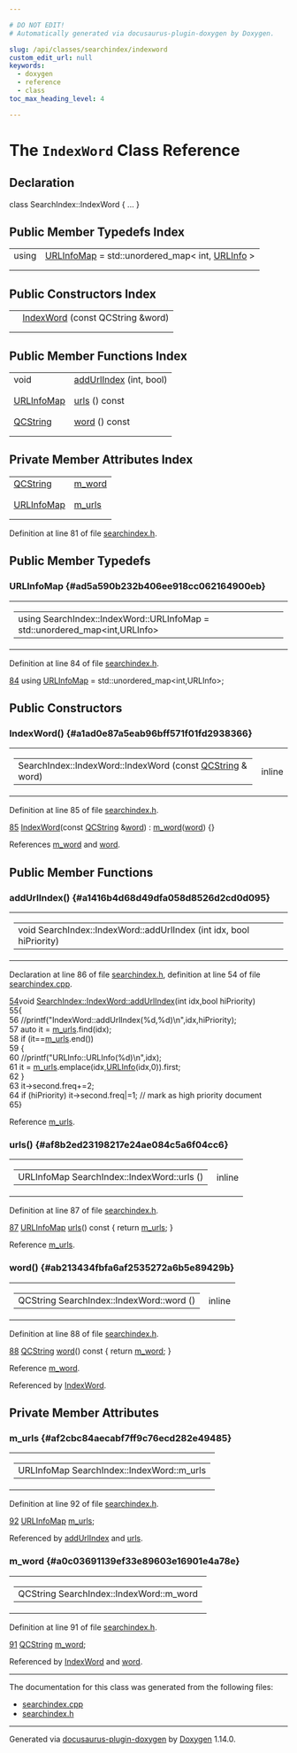 ```yaml
---

# DO NOT EDIT!
# Automatically generated via docusaurus-plugin-doxygen by Doxygen.

slug: /api/classes/searchindex/indexword
custom_edit_url: null
keywords:
  - doxygen
  - reference
  - class
toc_max_heading_level: 4

---
```


<div class="doxyPage">

# The `IndexWord` Class Reference



## Declaration

<div class="doxyDeclaration">
class SearchIndex::IndexWord { ... }
</div>

## Public Member Typedefs Index

<table class="doxyMembersIndex">

<tr class="doxyMemberIndexItem">
<td class="doxyMemberIndexItemType" align="left" valign="top">using</td>
<td class="doxyMemberIndexItemName" align="left" valign="top"><a href="#ad5a590b232b406ee918cc062164900eb">URLInfoMap</a> = std::unordered_map&lt; int, <a href="/web-doxygen/docs/api/structs/searchindex/urlinfo">URLInfo</a> &gt;</td>
</tr>
<tr class="doxyMemberIndexDescription">
<td class="doxyMemberIndexDescriptionLeft"></td>
<td class="doxyMemberIndexDescriptionRight">
</td>
</tr>
<tr class="doxyMemberIndexSeparator">
<td class="doxyMemberIndexSeparator" colspan="2"></td>
</tr>

</table>

## Public Constructors Index

<table class="doxyMembersIndex">

<tr class="doxyMemberIndexItem">
<td class="doxyMemberIndexItemType" align="left" valign="top"></td>
<td class="doxyMemberIndexItemName" align="left" valign="top"><a href="#a1ad0e87a5eab96bff571f01fd2938366">IndexWord</a> (const QCString &amp;word)</td>
</tr>
<tr class="doxyMemberIndexDescription">
<td class="doxyMemberIndexDescriptionLeft"></td>
<td class="doxyMemberIndexDescriptionRight">
</td>
</tr>
<tr class="doxyMemberIndexSeparator">
<td class="doxyMemberIndexSeparator" colspan="2"></td>
</tr>

</table>

## Public Member Functions Index

<table class="doxyMembersIndex">

<tr class="doxyMemberIndexItem">
<td class="doxyMemberIndexItemType" align="left" valign="top">void</td>
<td class="doxyMemberIndexItemName" align="left" valign="top"><a href="#a1416b4d68d49dfa058d8526d2cd0d095">addUrlIndex</a> (int, bool)</td>
</tr>
<tr class="doxyMemberIndexDescription">
<td class="doxyMemberIndexDescriptionLeft"></td>
<td class="doxyMemberIndexDescriptionRight">
</td>
</tr>
<tr class="doxyMemberIndexSeparator">
<td class="doxyMemberIndexSeparator" colspan="2"></td>
</tr>

<tr class="doxyMemberIndexItem">
<td class="doxyMemberIndexItemType" align="left" valign="top"><a href="#ad5a590b232b406ee918cc062164900eb">URLInfoMap</a></td>
<td class="doxyMemberIndexItemName" align="left" valign="top"><a href="#af8b2ed23198217e24ae084c5a6f04cc6">urls</a> () const</td>
</tr>
<tr class="doxyMemberIndexDescription">
<td class="doxyMemberIndexDescriptionLeft"></td>
<td class="doxyMemberIndexDescriptionRight">
</td>
</tr>
<tr class="doxyMemberIndexSeparator">
<td class="doxyMemberIndexSeparator" colspan="2"></td>
</tr>

<tr class="doxyMemberIndexItem">
<td class="doxyMemberIndexItemType" align="left" valign="top"><a href="/web-doxygen/docs/api/classes/qcstring">QCString</a></td>
<td class="doxyMemberIndexItemName" align="left" valign="top"><a href="#ab213434fbfa6af2535272a6b5e89429b">word</a> () const</td>
</tr>
<tr class="doxyMemberIndexDescription">
<td class="doxyMemberIndexDescriptionLeft"></td>
<td class="doxyMemberIndexDescriptionRight">
</td>
</tr>
<tr class="doxyMemberIndexSeparator">
<td class="doxyMemberIndexSeparator" colspan="2"></td>
</tr>

</table>

## Private Member Attributes Index

<table class="doxyMembersIndex">

<tr class="doxyMemberIndexItem">
<td class="doxyMemberIndexItemType" align="left" valign="top"><a href="/web-doxygen/docs/api/classes/qcstring">QCString</a></td>
<td class="doxyMemberIndexItemName" align="left" valign="top"><a href="#a0c03691139ef33e89603e16901e4a78e">m_word</a></td>
</tr>
<tr class="doxyMemberIndexDescription">
<td class="doxyMemberIndexDescriptionLeft"></td>
<td class="doxyMemberIndexDescriptionRight">
</td>
</tr>
<tr class="doxyMemberIndexSeparator">
<td class="doxyMemberIndexSeparator" colspan="2"></td>
</tr>

<tr class="doxyMemberIndexItem">
<td class="doxyMemberIndexItemType" align="left" valign="top"><a href="#ad5a590b232b406ee918cc062164900eb">URLInfoMap</a></td>
<td class="doxyMemberIndexItemName" align="left" valign="top"><a href="#af2cbc84aecabf7ff9c76ecd282e49485">m_urls</a></td>
</tr>
<tr class="doxyMemberIndexDescription">
<td class="doxyMemberIndexDescriptionLeft"></td>
<td class="doxyMemberIndexDescriptionRight">
</td>
</tr>
<tr class="doxyMemberIndexSeparator">
<td class="doxyMemberIndexSeparator" colspan="2"></td>
</tr>

</table>


<p>Definition at line 81 of file <a href="/web-doxygen/docs/api/files/src/searchindex-h">searchindex.h</a>.</p>


<div class="doxySectionDef">

## Public Member Typedefs

### URLInfoMap {#ad5a590b232b406ee918cc062164900eb}

<div class="doxyMemberItem">
<div class="doxyMemberProto">
<table class="doxyMemberLabels">
<tr class="doxyMemberLabels">
<td class="doxyMemberLabelsLeft">
<table class="doxyMemberName">
<tr>
<td class="doxyMemberName">using SearchIndex::IndexWord::URLInfoMap =  std::unordered_map&lt;int,URLInfo&gt;</td>
</tr>
</table>
</td>
</tr>
</table>
</div>
<div class="doxyMemberDoc">



<p>Definition at line 84 of file <a href="/web-doxygen/docs/api/files/src/searchindex-h">searchindex.h</a>.</p>


<div class="doxyProgramListing">

<div class="doxyCodeLine"><span class="doxyLineNumber"><a href="#ad5a590b232b406ee918cc062164900eb">84</a></span><span class="doxyLineContent"><span class="doxyHighlight">        </span><span class="doxyHighlightKeyword">using </span><span class="doxyHighlight"><a href="#ad5a590b232b406ee918cc062164900eb">URLInfoMap</a> = std::unordered_map&lt;int,URLInfo&gt;;</span></span></div>

</div>

</div>
</div>

</div>

<div class="doxySectionDef">

## Public Constructors

### IndexWord() {#a1ad0e87a5eab96bff571f01fd2938366}

<div class="doxyMemberItem">
<div class="doxyMemberProto">
<table class="doxyMemberLabels">
<tr class="doxyMemberLabels">
<td class="doxyMemberLabelsLeft">
<table class="doxyMemberName">
<tr>
<td class="doxyMemberName">SearchIndex::IndexWord::IndexWord (const <a href="/web-doxygen/docs/api/classes/qcstring">QCString</a> &amp; word)</td>
</tr>
</table>
</td>
<td class="doxyMemberLabelsRight">
<span class="doxyMemberLabels">
<span class="doxyMemberLabel inline">inline</span>
</span>
</td>
</tr>
</table>
</div>
<div class="doxyMemberDoc">



<p>Definition at line 85 of file <a href="/web-doxygen/docs/api/files/src/searchindex-h">searchindex.h</a>.</p>


<div class="doxyProgramListing">

<div class="doxyCodeLine"><span class="doxyLineNumber"><a href="#a1ad0e87a5eab96bff571f01fd2938366">85</a></span><span class="doxyLineContent"><span class="doxyHighlight">        <a href="#a1ad0e87a5eab96bff571f01fd2938366">IndexWord</a>(</span><span class="doxyHighlightKeyword">const</span><span class="doxyHighlight"> <a href="/web-doxygen/docs/api/classes/qcstring">QCString</a> &amp;<a href="#ab213434fbfa6af2535272a6b5e89429b">word</a>) : <a href="#a0c03691139ef33e89603e16901e4a78e">m_word</a>(<a href="#ab213434fbfa6af2535272a6b5e89429b">word</a>) {}</span></span></div>

</div>


<p>References <a href="#a0c03691139ef33e89603e16901e4a78e">m_word</a> and <a href="#ab213434fbfa6af2535272a6b5e89429b">word</a>.</p>

</div>
</div>

</div>

<div class="doxySectionDef">

## Public Member Functions

### addUrlIndex() {#a1416b4d68d49dfa058d8526d2cd0d095}

<div class="doxyMemberItem">
<div class="doxyMemberProto">
<table class="doxyMemberLabels">
<tr class="doxyMemberLabels">
<td class="doxyMemberLabelsLeft">
<table class="doxyMemberName">
<tr>
<td class="doxyMemberName">void SearchIndex::IndexWord::addUrlIndex (int idx, bool hiPriority)</td>
</tr>
</table>
</td>
</tr>
</table>
</div>
<div class="doxyMemberDoc">



<p>Declaration at line 86 of file <a href="/web-doxygen/docs/api/files/src/searchindex-h">searchindex.h</a>, definition at line 54 of file <a href="/web-doxygen/docs/api/files/src/searchindex-cpp">searchindex.cpp</a>.</p>


<div class="doxyProgramListing">

<div class="doxyCodeLine"><span class="doxyLineNumber"><a href="#a1416b4d68d49dfa058d8526d2cd0d095">54</a></span><span class="doxyLineContent"><span class="doxyHighlightKeywordType">void</span><span class="doxyHighlight"> <a href="#a1416b4d68d49dfa058d8526d2cd0d095">SearchIndex::IndexWord::addUrlIndex</a>(</span><span class="doxyHighlightKeywordType">int</span><span class="doxyHighlight"> idx,</span><span class="doxyHighlightKeywordType">bool</span><span class="doxyHighlight"> hiPriority)</span></span></div>
<div class="doxyCodeLine"><span class="doxyLineNumber">55</span><span class="doxyLineContent"><span class="doxyHighlight">{</span></span></div>
<div class="doxyCodeLine"><span class="doxyLineNumber">56</span><span class="doxyLineContent"><span class="doxyHighlight">  </span><span class="doxyHighlightComment">//printf("IndexWord::addUrlIndex(%d,%d)\n",idx,hiPriority);</span></span></div>
<div class="doxyCodeLine"><span class="doxyLineNumber">57</span><span class="doxyLineContent"><span class="doxyHighlight">  </span><span class="doxyHighlightKeyword">auto</span><span class="doxyHighlight"> it = <a href="#af2cbc84aecabf7ff9c76ecd282e49485">m_urls</a>.find(idx);</span></span></div>
<div class="doxyCodeLine"><span class="doxyLineNumber">58</span><span class="doxyLineContent"><span class="doxyHighlight">  </span><span class="doxyHighlightKeywordFlow">if</span><span class="doxyHighlight"> (it==<a href="#af2cbc84aecabf7ff9c76ecd282e49485">m_urls</a>.end())</span></span></div>
<div class="doxyCodeLine"><span class="doxyLineNumber">59</span><span class="doxyLineContent"><span class="doxyHighlight">  {</span></span></div>
<div class="doxyCodeLine"><span class="doxyLineNumber">60</span><span class="doxyLineContent"><span class="doxyHighlight">    </span><span class="doxyHighlightComment">//printf("URLInfo::URLInfo(%d)\n",idx);</span></span></div>
<div class="doxyCodeLine"><span class="doxyLineNumber">61</span><span class="doxyLineContent"><span class="doxyHighlight">    it = <a href="#af2cbc84aecabf7ff9c76ecd282e49485">m_urls</a>.emplace(idx,<a href="/web-doxygen/docs/api/structs/searchindex/urlinfo">URLInfo</a>(idx,0)).first;</span></span></div>
<div class="doxyCodeLine"><span class="doxyLineNumber">62</span><span class="doxyLineContent"><span class="doxyHighlight">  }</span></span></div>
<div class="doxyCodeLine"><span class="doxyLineNumber">63</span><span class="doxyLineContent"><span class="doxyHighlight">  it-&gt;second.freq+=2;</span></span></div>
<div class="doxyCodeLine"><span class="doxyLineNumber">64</span><span class="doxyLineContent"><span class="doxyHighlight">  </span><span class="doxyHighlightKeywordFlow">if</span><span class="doxyHighlight"> (hiPriority) it-&gt;second.freq|=1; </span><span class="doxyHighlightComment">// mark as high priority document</span></span></div>
<div class="doxyCodeLine"><span class="doxyLineNumber">65</span><span class="doxyLineContent"><span class="doxyHighlight">}</span></span></div>

</div>


<p>Reference <a href="#af2cbc84aecabf7ff9c76ecd282e49485">m_urls</a>.</p>

</div>
</div>

### urls() {#af8b2ed23198217e24ae084c5a6f04cc6}

<div class="doxyMemberItem">
<div class="doxyMemberProto">
<table class="doxyMemberLabels">
<tr class="doxyMemberLabels">
<td class="doxyMemberLabelsLeft">
<table class="doxyMemberName">
<tr>
<td class="doxyMemberName">URLInfoMap SearchIndex::IndexWord::urls ()</td>
</tr>
</table>
</td>
<td class="doxyMemberLabelsRight">
<span class="doxyMemberLabels">
<span class="doxyMemberLabel inline">inline</span>
</span>
</td>
</tr>
</table>
</div>
<div class="doxyMemberDoc">



<p>Definition at line 87 of file <a href="/web-doxygen/docs/api/files/src/searchindex-h">searchindex.h</a>.</p>


<div class="doxyProgramListing">

<div class="doxyCodeLine"><span class="doxyLineNumber"><a href="#af8b2ed23198217e24ae084c5a6f04cc6">87</a></span><span class="doxyLineContent"><span class="doxyHighlight">        <a href="#ad5a590b232b406ee918cc062164900eb">URLInfoMap</a> <a href="#af8b2ed23198217e24ae084c5a6f04cc6">urls</a>()</span><span class="doxyHighlightKeyword"> const </span><span class="doxyHighlight">{ </span><span class="doxyHighlightKeywordFlow">return</span><span class="doxyHighlight"> <a href="#af2cbc84aecabf7ff9c76ecd282e49485">m_urls</a>; }</span></span></div>

</div>


<p>Reference <a href="#af2cbc84aecabf7ff9c76ecd282e49485">m_urls</a>.</p>

</div>
</div>

### word() {#ab213434fbfa6af2535272a6b5e89429b}

<div class="doxyMemberItem">
<div class="doxyMemberProto">
<table class="doxyMemberLabels">
<tr class="doxyMemberLabels">
<td class="doxyMemberLabelsLeft">
<table class="doxyMemberName">
<tr>
<td class="doxyMemberName">QCString SearchIndex::IndexWord::word ()</td>
</tr>
</table>
</td>
<td class="doxyMemberLabelsRight">
<span class="doxyMemberLabels">
<span class="doxyMemberLabel inline">inline</span>
</span>
</td>
</tr>
</table>
</div>
<div class="doxyMemberDoc">



<p>Definition at line 88 of file <a href="/web-doxygen/docs/api/files/src/searchindex-h">searchindex.h</a>.</p>


<div class="doxyProgramListing">

<div class="doxyCodeLine"><span class="doxyLineNumber"><a href="#ab213434fbfa6af2535272a6b5e89429b">88</a></span><span class="doxyLineContent"><span class="doxyHighlight">        <a href="/web-doxygen/docs/api/classes/qcstring">QCString</a> <a href="#ab213434fbfa6af2535272a6b5e89429b">word</a>()</span><span class="doxyHighlightKeyword"> const </span><span class="doxyHighlight">{ </span><span class="doxyHighlightKeywordFlow">return</span><span class="doxyHighlight"> <a href="#a0c03691139ef33e89603e16901e4a78e">m_word</a>; }</span></span></div>

</div>


<p>Reference <a href="#a0c03691139ef33e89603e16901e4a78e">m_word</a>.</p>


<p>Referenced by <a href="#a1ad0e87a5eab96bff571f01fd2938366">IndexWord</a>.</p>

</div>
</div>

</div>

<div class="doxySectionDef">

## Private Member Attributes

### m\_urls {#af2cbc84aecabf7ff9c76ecd282e49485}

<div class="doxyMemberItem">
<div class="doxyMemberProto">
<table class="doxyMemberLabels">
<tr class="doxyMemberLabels">
<td class="doxyMemberLabelsLeft">
<table class="doxyMemberName">
<tr>
<td class="doxyMemberName">URLInfoMap SearchIndex::IndexWord::m_urls</td>
</tr>
</table>
</td>
</tr>
</table>
</div>
<div class="doxyMemberDoc">



<p>Definition at line 92 of file <a href="/web-doxygen/docs/api/files/src/searchindex-h">searchindex.h</a>.</p>


<div class="doxyProgramListing">

<div class="doxyCodeLine"><span class="doxyLineNumber"><a href="#af2cbc84aecabf7ff9c76ecd282e49485">92</a></span><span class="doxyLineContent"><span class="doxyHighlight">        <a href="#ad5a590b232b406ee918cc062164900eb">URLInfoMap</a>  <a href="#af2cbc84aecabf7ff9c76ecd282e49485">m_urls</a>;</span></span></div>

</div>


<p>Referenced by <a href="#a1416b4d68d49dfa058d8526d2cd0d095">addUrlIndex</a> and <a href="#af8b2ed23198217e24ae084c5a6f04cc6">urls</a>.</p>

</div>
</div>

### m\_word {#a0c03691139ef33e89603e16901e4a78e}

<div class="doxyMemberItem">
<div class="doxyMemberProto">
<table class="doxyMemberLabels">
<tr class="doxyMemberLabels">
<td class="doxyMemberLabelsLeft">
<table class="doxyMemberName">
<tr>
<td class="doxyMemberName">QCString SearchIndex::IndexWord::m_word</td>
</tr>
</table>
</td>
</tr>
</table>
</div>
<div class="doxyMemberDoc">



<p>Definition at line 91 of file <a href="/web-doxygen/docs/api/files/src/searchindex-h">searchindex.h</a>.</p>


<div class="doxyProgramListing">

<div class="doxyCodeLine"><span class="doxyLineNumber"><a href="#a0c03691139ef33e89603e16901e4a78e">91</a></span><span class="doxyLineContent"><span class="doxyHighlight">        <a href="/web-doxygen/docs/api/classes/qcstring">QCString</a>    <a href="#a0c03691139ef33e89603e16901e4a78e">m_word</a>;</span></span></div>

</div>


<p>Referenced by <a href="#a1ad0e87a5eab96bff571f01fd2938366">IndexWord</a> and <a href="#ab213434fbfa6af2535272a6b5e89429b">word</a>.</p>

</div>
</div>

</div>

<hr/>

The documentation for this class was generated from the following files:

<ul>
<li><a href="/web-doxygen/docs/api/files/src/searchindex-cpp">searchindex.cpp</a></li>
<li><a href="/web-doxygen/docs/api/files/src/searchindex-h">searchindex.h</a></li>
</ul>

<hr/>

<p class="doxyGeneratedBy">Generated via <a href="https://github.com/xpack/docusaurus-plugin-doxygen">docusaurus-plugin-doxygen</a> by <a href="https://www.doxygen.nl">Doxygen</a> 1.14.0.</p>

</div>
